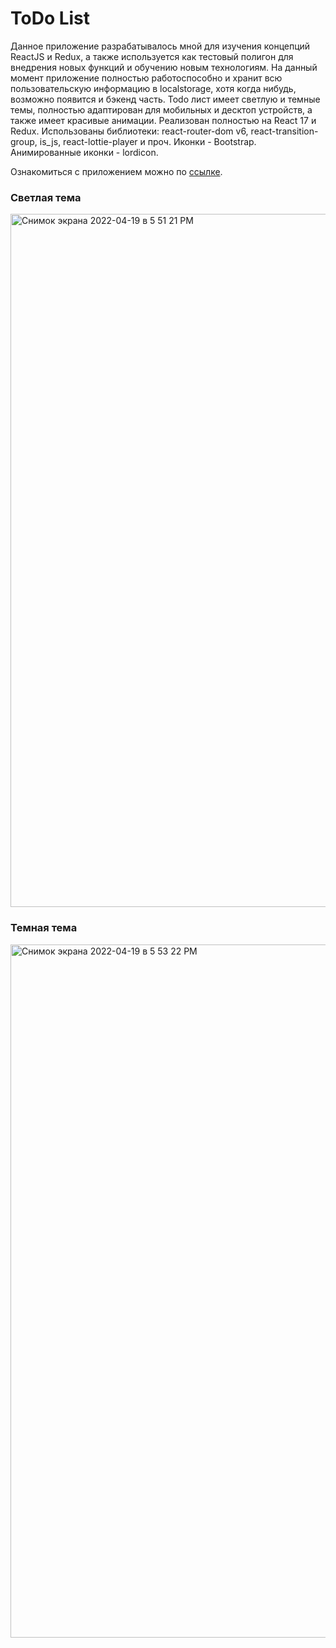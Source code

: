 <h1>ToDo List</h1>
  
  Данное приложение разрабатывалось мной для изучения концепций ReactJS и Redux, а также используется как тестовый полигон для внедрения новых функций и обучению новым технологиям. На данный момент приложение полностью работоспособно и хранит всю пользовательскую информацию в localstorage, хотя когда нибудь, возможно появится и бэкенд часть.
  Todo лист имеет светлую и темные темы, полностью адаптирован для мобильных и десктоп устройств, а также имеет красивые анимации.
  Реализован полностью на React 17 и Redux. Использованы библиотеки: react-router-dom v6, react-transition-group, is_js, react-lottie-player и проч. 
Иконки - Bootstrap. Анимированные иконки - lordicon. 

Ознакомиться с приложением можно по <a href="https://korotkir.github.com/ToDo/">ссылке</a>.

<h3>Светлая тема</h3>

<img width="1109" alt="Снимок экрана 2022-04-19 в 5 51 21 PM" src="https://user-images.githubusercontent.com/29064739/164035571-759d89e0-fac6-40b0-a3ae-8c2a12b17541.png">


<h3>Темная тема</h3>

<img width="1109" alt="Снимок экрана 2022-04-19 в 5 53 22 PM" src="https://user-images.githubusercontent.com/29064739/164035950-6d9f6a19-9737-4e6a-a631-9ef9b8fae896.png">

